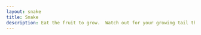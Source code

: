```yaml
---
layout: snake
title: Snake
description: Eat the fruit to grow.  Watch out for your growing tail though!
---
```

